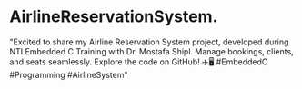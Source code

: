 # AirlineReservationSystem.
"Excited to share my Airline Reservation System project, developed during NTI Embedded C Training with Dr. Mostafa Shipl. Manage bookings, clients, and seats seamlessly. Explore the code on GitHub! ✈️🖥️ #EmbeddedC #Programming #AirlineSystem"
